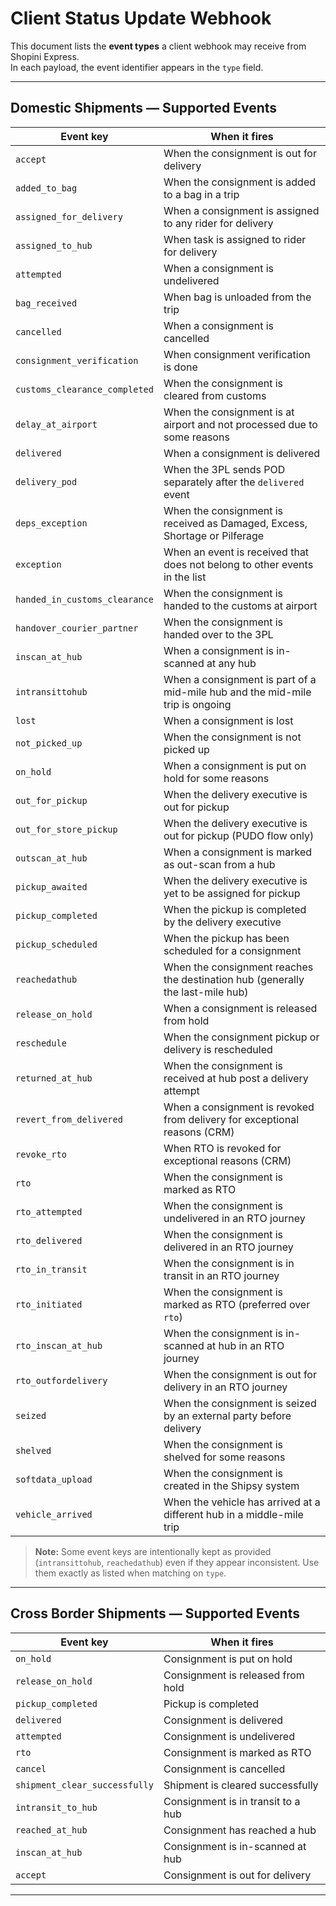 # Client Status Update Webhook

This document lists the **event types** a client webhook may receive from Shopini Express.  
In each payload, the event identifier appears in the `type` field.

---

## Domestic Shipments — Supported Events

| Event key | When it fires |
|---|---|
| `accept` | When the consignment is out for delivery |
| `added_to_bag` | When the consignment is added to a bag in a trip |
| `assigned_for_delivery` | When a consignment is assigned to any rider for delivery |
| `assigned_to_hub` | When task is assigned to rider for delivery |
| `attempted` | When a consignment is undelivered |
| `bag_received` | When bag is unloaded from the trip |
| `cancelled` | When a consignment is cancelled |
| `consignment_verification` | When consignment verification is done |
| `customs_clearance_completed` | When the consignment is cleared from customs |
| `delay_at_airport` | When the consignment is at airport and not processed due to some reasons |
| `delivered` | When a consignment is delivered |
| `delivery_pod` | When the 3PL sends POD separately after the `delivered` event |
| `deps_exception` | When the consignment is received as Damaged, Excess, Shortage or Pilferage |
| `exception` | When an event is received that does not belong to other events in the list |
| `handed_in_customs_clearance` | When the consignment is handed to the customs at airport |
| `handover_courier_partner` | When the consignment is handed over to the 3PL |
| `inscan_at_hub` | When a consignment is in-scanned at any hub |
| `intransittohub` | When a consignment is part of a mid-mile hub and the mid-mile trip is ongoing |
| `lost` | When a consignment is lost |
| `not_picked_up` | When the consignment is not picked up |
| `on_hold` | When a consignment is put on hold for some reasons |
| `out_for_pickup` | When the delivery executive is out for pickup |
| `out_for_store_pickup` | When the delivery executive is out for pickup (PUDO flow only) |
| `outscan_at_hub` | When a consignment is marked as out-scan from a hub |
| `pickup_awaited` | When the delivery executive is yet to be assigned for pickup |
| `pickup_completed` | When the pickup is completed by the delivery executive |
| `pickup_scheduled` | When the pickup has been scheduled for a consignment |
| `reachedathub` | When the consignment reaches the destination hub (generally the last-mile hub) |
| `release_on_hold` | When a consignment is released from hold |
| `reschedule` | When the consignment pickup or delivery is rescheduled |
| `returned_at_hub` | When the consignment is received at hub post a delivery attempt |
| `revert_from_delivered` | When a consignment is revoked from delivery for exceptional reasons (CRM) |
| `revoke_rto` | When RTO is revoked for exceptional reasons (CRM) |
| `rto` | When the consignment is marked as RTO |
| `rto_attempted` | When the consignment is undelivered in an RTO journey |
| `rto_delivered` | When the consignment is delivered in an RTO journey |
| `rto_in_transit` | When the consignment is in transit in an RTO journey |
| `rto_initiated` | When the consignment is marked as RTO (preferred over `rto`) |
| `rto_inscan_at_hub` | When the consignment is in-scanned at hub in an RTO journey |
| `rto_outfordelivery` | When the consignment is out for delivery in an RTO journey |
| `seized` | When the consignment is seized by an external party before delivery |
| `shelved` | When the consignment is shelved for some reasons |
| `softdata_upload` | When the consignment is created in the Shipsy system |
| `vehicle_arrived` | When the vehicle has arrived at a different hub in a middle-mile trip |

> **Note:** Some event keys are intentionally kept as provided (`intransittohub`, `reachedathub`) even if they appear inconsistent. Use them exactly as listed when matching on `type`.

---

## Cross Border Shipments — Supported Events

| Event key | When it fires |
|---|---|
| `on_hold` | Consignment is put on hold |
| `release_on_hold` | Consignment is released from hold |
| `pickup_completed` | Pickup is completed |
| `delivered` | Consignment is delivered |
| `attempted` | Consignment is undelivered |
| `rto` | Consignment is marked as RTO |
| `cancel` | Consignment is cancelled |
| `shipment_clear_successfully` | Shipment is cleared successfully |
| `intransit_to_hub` | Consignment is in transit to a hub |
| `reached_at_hub` | Consignment has reached a hub |
| `inscan_at_hub` | Consignment is in-scanned at hub |
| `accept` | Consignment is out for delivery |

---

